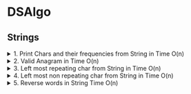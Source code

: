 # DSAlgo

## Strings
  
<details><summary>1. Print Chars and their frequencies from String in Time O(n) </summary>
<p>

![Alt text](images/printcharfreq.png?raw=true "Optional Title")

Code is [here](/PrintCharFrequencies.java)
</p>
</details>

<details><summary>2. Valid Anagram in Time O(n) </summary>
<p>

![Alt text](images/anagram.png?raw=true "Optional Title")

Code is [here](/Anagram.java)

</p>
</details>

<details><summary>3. Left most repeating char from String in Time O(n) </summary>
<p>

![Alt text](images/leftmostrepeatchar.png?raw=true "Optional Title")

Code is [here](/LeftMostRepeatingChar.java)

</p>
</details>

<details><summary>4. Left most non repeating char from String in Time O(n) </summary>
<p>

![Alt text](images/leftmostnonrepeatchar.png?raw=true "Optional Title")

Code is [here](/LeftMostNonRepeatingChar.java)

</p>
</details>

<details><summary>5. Reverse words in String Time O(n) </summary>
<p>

![Alt text](images/reverseallwordsinstring.png?raw=true "Optional Title")

Code is [here](/ReverseWordsInString.java)

</p>
</details>
